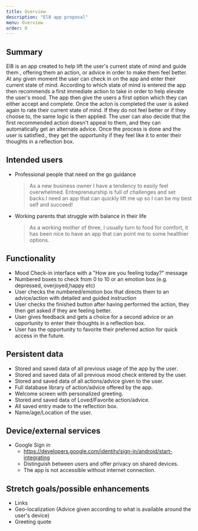 ```yaml
---
title: Overview
description: "El8 app proposal"
menu: Overview
order: 0
---
```


## Summary
El8 is an app created to help lift the user's current state of mind and guide them , offering them an action, or advice in order to make them feel better.
At any given moment the user can check in on the app and enter their current state of mind. According to which state of mind is entered the app then recommends a first immediate action to take in order to help elevate the user's mood.
The app then give the users a first option which they can either accept and complete. Once the acton is completed the user is asked again to rate their current state of mind. If they do not feel better or if they choose to, the same logic is then applied.
The user can also decide that the first recommended action doesn't appeal to them, and they can automatically get an alternate advice.
Once the process is done and the user is satisfied., they get the opportunity if they feel like it to enter their thoughts in a reflection box.
## Intended users

- Professional people that need on the go guidance
  > As a new business owner I have a tendency to easily feel overwhelmed. Entrepreneurship is full of challenges and set backs.I need an app that can quickly lift me up so I can be my best self and succeed! 
- Working parents that struggle with balance in their life
  > As a working mother of three, I usually turn to food for comfort, it has been nice to have an app that can point me to some healthier options. 
 
## Functionality

- Mood Check-in interface with a "How are you feeling today?" message
- Numbered boxes to check from 0 to 10 or an emotion box (e.g. depressed, overjoyed,happy etc)
- User checks the numbered/emotion box that directs them to an advice/action with detailed and guided instruction
- User checks the finished button after having performed the action, they then get asked if they are feeling better.
- User gives feedback and gets a choice for a second advice or an opportunity to enter their thoughts in a reflection box.
- User has the opportunity to favorite their preferred action for quick access in the future.

## Persistent data

- Stored and saved data of all previous usage of the app by the user.
- Stored and saved data of all previous mood check entered by the user.
- Stored and saved data of all actions/advice given to the user.
- Full database library of action/advice offered by the app.
- Welcome screen with personalized greeting.
- Stored and saved data of Loved/Favorite action/advice.
- All saved entry made to the reflection box.
- Name/age/Location of the user.


## Device/external services

- Google Sign in 
  - https://developers.google.com/identity/sign-in/android/start-integrating
  - Distinguish between users and offer privacy on shared devices.
  - The app is not accessible without internet connection.

## Stretch goals/possible enhancements 

- Links
- Geo-localization (Advice given according to what is available around the user's device)
- Greeting quote
